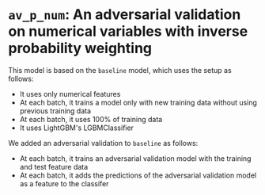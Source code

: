 # `av_p_num`: An adversarial validation on numerical variables with inverse probability weighting

This model is based on the `baseline` model, which uses the setup as follows:

* It uses only numerical features
* At each batch, it trains a model only with new training data without using previous training data
* At each batch, it uses 100% of training data
* It uses LightGBM's LGBMClassifier

We added an adversarial validation to `baseline` as follows:

* At each batch, it trains an adversarial validation model with the training and test feature data
* At each batch, it adds the predictions of the adversarial validation model as a feature to the classifer
